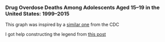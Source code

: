###  Drug Overdose Deaths Among Adolescents Aged 15–19 in the United States: 1999–2015

This graph was inspired by a [similar one](https://www.cdc.gov/nchs/data/databriefs/db282_table.pdf#page=1) from the CDC

I got help constructing the legend from [this post](http://zeroviscosity.com/d3-js-step-by-step/step-3-adding-a-legend)





